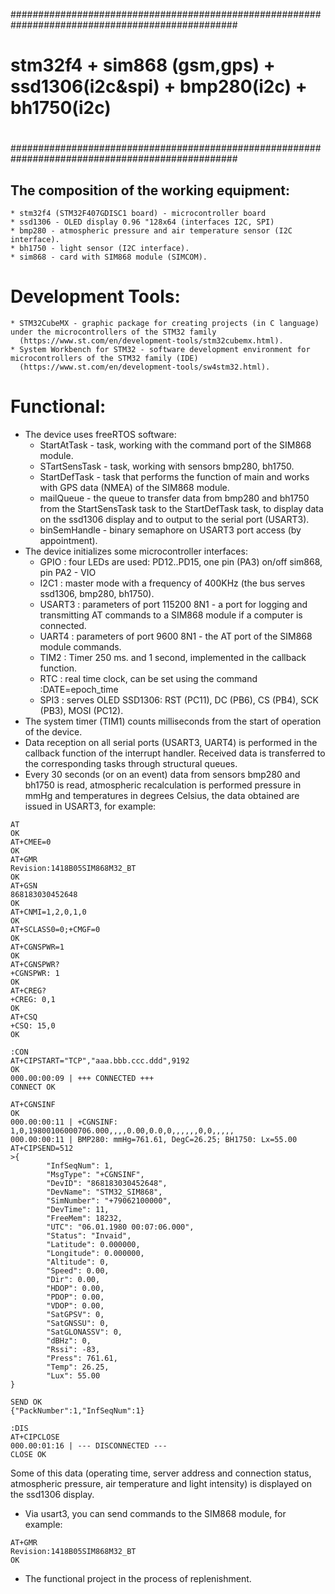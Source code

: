 #################################################################################################
#
# stm32f4 + sim868 (gsm,gps) + ssd1306(i2c&spi) + bmp280(i2c) + bh1750(i2c)
#
#################################################################################################


## The composition of the working equipment:

```
* stm32f4 (STM32F407GDISC1 board) - microcontroller board
* ssd1306 - OLED display 0.96 "128x64 (interfaces I2C, SPI)
* bmp280 - atmospheric pressure and air temperature sensor (I2C interface).
* bh1750 - light sensor (I2C interface).
* sim868 - card with SIM868 module (SIMCOM).
```


# Development Tools:

```
* STM32CubeMX - graphic package for creating projects (in C language) under the microcontrollers of the STM32 family
  (https://www.st.com/en/development-tools/stm32cubemx.html).
* System Workbench for STM32 - software development environment for microcontrollers of the STM32 family (IDE)
  (https://www.st.com/en/development-tools/sw4stm32.html).
```


# Functional:

* The device uses freeRTOS software:
  - StartAtTask - task, working with the command port of the SIM868 module.
  - STartSensTask - task, working with sensors bmp280, bh1750.
  - StartDefTask - task that performs the function of main and works with GPS data (NMEA) of the SIM868 module.
  - mailQueue - the queue to transfer data from bmp280 and bh1750 from the StartSensTask task to the StartDefTask task,
     to display data on the ssd1306 display and to output to the serial port (USART3).
  - binSemHandle - binary semaphore on USART3 port access (by appointment).
* The device initializes some microcontroller interfaces:
  - GPIO : four LEDs are used: PD12..PD15, one pin (PA3) on/off sim868, pin PA2 - VIO
  - I2C1 : master mode with a frequency of 400KHz (the bus serves ssd1306, bmp280, bh1750).
  - USART3 : parameters of port 115200 8N1 - a port for logging and transmitting AT commands to a SIM868 module
     if a computer is connected.
  - UART4 : parameters of port 9600 8N1 - the AT port of the SIM868 module commands.
  - TIM2 : Timer 250 ms. and 1 second, implemented in the callback function.
  - RTC : real time clock, can be set using the command :DATE=epoch_time
  - SPI3 : serves OLED SSD1306: RST (PC11), DC (PB6), CS (PB4), SCK (PB3), MOSI (PC12).
* The system timer (TIM1) counts milliseconds from the start of operation of the device.
* Data reception on all serial ports (USART3, UART4) is performed in the callback function of the interrupt handler.
  Received data is transferred to the corresponding tasks through structural queues.
* Every 30 seconds (or on an event) data from sensors bmp280 and bh1750 is read, atmospheric recalculation is performed
     pressure in mmHg and temperatures in degrees Celsius, the data obtained are issued in USART3, for example:

```
AT
OK
AT+CMEE=0
OK
AT+GMR
Revision:1418B05SIM868M32_BT
OK
AT+GSN
868183030452648
OK
AT+CNMI=1,2,0,1,0
OK
AT+SCLASS0=0;+CMGF=0
OK
AT+CGNSPWR=1
OK
AT+CGNSPWR?
+CGNSPWR: 1
OK
AT+CREG?
+CREG: 0,1
OK
AT+CSQ
+CSQ: 15,0
OK

:CON
AT+CIPSTART="TCP","aaa.bbb.ccc.ddd",9192
OK
000.00:00:09 | +++ CONNECTED +++
CONNECT OK

AT+CGNSINF
OK
000.00:00:11 | +CGNSINF: 1,0,19800106000706.000,,,,0.00,0.0,0,,,,,,0,0,,,,,
000.00:00:11 | BMP280: mmHg=761.61, DegC=26.25; BH1750: Lx=55.00
AT+CIPSEND=512
>{
        "InfSeqNum": 1,
        "MsgType": "+CGNSINF",
        "DevID": "868183030452648",
        "DevName": "STM32_SIM868",
        "SimNumber": "+79062100000",
        "DevTime": 11,
        "FreeMem": 18232,
        "UTC": "06.01.1980 00:07:06.000",
        "Status": "Invaid",
        "Latitude": 0.000000,
        "Longitude": 0.000000,
        "Altitude": 0,
        "Speed": 0.00,
        "Dir": 0.00,
        "HDOP": 0.00,
        "PDOP": 0.00,
        "VDOP": 0.00,
        "SatGPSV": 0,
        "SatGNSSU": 0,
        "SatGLONASSV": 0,
        "dBHz": 0,
        "Rssi": -83,
        "Press": 761.61,
        "Temp": 26.25,
        "Lux": 55.00
}

SEND OK
{"PackNumber":1,"InfSeqNum":1}

:DIS
AT+CIPCLOSE
000.00:01:16 | --- DISCONNECTED ---
CLOSE OK

```

  Some of this data (operating time, server address and connection status, atmospheric pressure, air temperature and light intensity) is displayed on the ssd1306 display.

* Via usart3, you can send commands to the SIM868 module, for example:

```
AT+GMR
Revision:1418B05SIM868M32_BT
OK
```

* The functional project in the process of replenishment.

